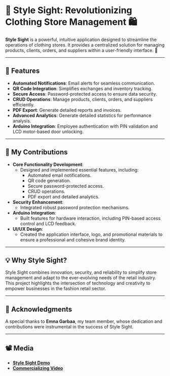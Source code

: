 # 🌟 Style Sight: Revolutionizing Clothing Store Management 🛍️

**Style Sight** is a powerful, intuitive application designed to streamline the operations of clothing stores. It provides a centralized solution for managing products, clients, orders, and suppliers within a user-friendly interface. 🚀

---

## 🌟 Features
- **Automated Notifications**: Email alerts for seamless communication.
- **QR Code Integration**: Simplifies exchanges and inventory tracking.
- **Secure Access**: Password-protected access to ensure data security.
- **CRUD Operations**: Manage products, clients, orders, and suppliers efficiently.
- **PDF Export**: Generate detailed reports and invoices.
- **Advanced Analytics**: Generate detailed statistics for performance analysis.
- **Arduino Integration**: Employee authentication with PIN validation and LCD motor-based door unlocking.

---

## 🔧 My Contributions
- **Core Functionality Development**:
  - Designed and implemented essential features, including:
    - Automated email notifications.
    - QR code generation.
    - Secure password-protected access.
    - CRUD operations.
    - PDF export and detailed analytics.
- **Security Enhancement**:
  - Integrated robust password protection mechanisms.
- **Arduino Integration**:
  - Built features for hardware interaction, including PIN-based access control and LCD feedback.
- **UI/UX Design**:
  - Created the application interface, logo, and promotional materials to ensure a professional and cohesive brand identity.

---

## 💡 Why Style Sight?
Style Sight combines innovation, security, and reliability to simplify store management and adapt to the ever-evolving needs of the retail industry. This project highlights the intersection of technology and creativity to empower businesses in the fashion retail sector.

---

## 🤝 Acknowledgments
A special thanks to **Emna Garbaa**, my team member, whose dedication and contributions were instrumental in the success of Style Sight.

---

## 📽️ Media
- **[Style Sight Demo](https://drive.google.com/file/d/1cmbpssibJvCHfjLK9ttO4mS25WakIq8b/view)**
- **[Commercializing Video](https://drive.google.com/file/d/12FW06iQKi4gY6ZO1jAtaXb3yXWrW3XlX/view)**

